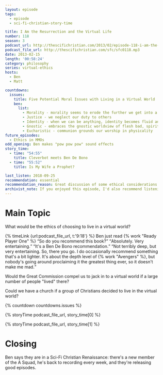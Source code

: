 ```yaml
---
layout: episode
tags:
  - episode
  - sci-fi-christian-story-time

title: I Am the Resurrection and the Virtual Life
number: 118
season: 3
podcast_url: http://thescifichristian.com/2013/02/episode-118-i-am-the-resurrection-and-the-virtual-life/
podcast_file_url: http://thescifichristian.com/sfc/sfc0118.mp3
date: 2013-02-15
length: '00:58:24'
category: philosophy
series: virtual-ethics
hosts:
  - Ben
  - Matt

countdowns:
  issues:
    title: Five Potential Moral Issues with Living in a Virtual World
    ben:
      list:
        - Morality - morality seems to erode the further we get into a virtual environment
        - Justice - we neglect our duty to others
        - Identity - when we can be anything, identity becomes fluid and self improvement is unnecessary
        - Gnostic - embraces the gnostic worldview of flesh bad, spirit good
        - Eucharistic - communion grounds our worship in physicality
future_episodes:
  - Ethics in MMOs
odd_opening: Ben makes "pow pow pow" sound effects
story_time:
  - time: "54:55"
    title: Cleverbot meets Ben De Bono
  - time: "55:52"
    title: Is My Wife a Prophet?

last_listen: 2018-09-25
recommendation: essential
recommendation_reason: Great discussion of some ethical considerations regarding virtual reality. 
archivist_note: If you enjoyed this episode, I'd also recommend listening to John Dyer's <a href="https://www.youtube.com/watch?v=z0lWCZYL9ho">Theological Reflections on Artificial Intelligence</a> (42 minutes).
---
```


# Main Topic
What would be the ethics of choosing to live in a virtual world?

<div class="quote">
  {% timeLink {url:podcast_file_url, t:'9:18'} %}
  <span class="quote-context is-size-6">Ben just read {% work "Ready Player One" %}</span>
  <q class="matt">So do you recommend this book?</q>
  <q class="ben">Absolutely. Very entertaining.</q>
  <q class="matt">It's a Ben De Bono recommendation.</q>
  <q class="ben">Not terribly deep, but very entertaining. So, there you go. I do occasionally recommend something that's a bit lighter. It's about the depth level of {% work "Avengers" %}, but nobody's going around proclaiming it the greatest thing ever, so it doesn't make me mad.</q>
</div>

Would the Great Commission compel us to jack in to a virtual world if a large number of people "lived" there?

Could we have a church if a group of Christians decided to live in the virtual world?

{% countdown countdowns.issues %}

{% storyTime podcast_file_url, story_time[0] %}

{% storyTime podcast_file_url, story_time[1] %}


# Closing
Ben says they are in a Sci-Fi Christian Renaissance: there's a new member of the A Squad, he's back to recording every week, and they're releasing good episodes.